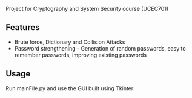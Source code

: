Project for Cryptography and System Security course (UCEC701)

## Features 
* Brute force, Dictionary and Collision Attacks 
* Password strengthening - Generation of random passwords, easy to remember passwords, improving existing passwords 

## Usage 
Run mainFile.py and use the GUI built using Tkinter 
